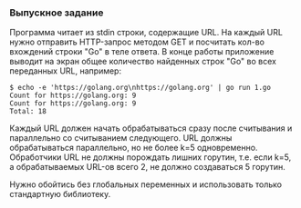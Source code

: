 ### Выпускное задание 

Программа читает из stdin строки, содержащие URL. На каждый URL нужно отправить HTTP-запрос методом GET
и посчитать кол-во вхождений строки "Go" в теле ответа. 
В конце работы приложение выводит на экран общее количество найденных строк "Go" во всех переданных URL, например:

```
$ echo -e 'https://golang.org\nhttps://golang.org' | go run 1.go
Count for https://golang.org: 9
Count for https://golang.org: 9
Total: 18
```

Каждый URL должен начать обрабатываться сразу после считывания и параллельно со считыванием следующего. 
URL должны обрабатываться параллельно, но не более k=5 одновременно. 
Обработчики URL не должны порождать лишних горутин, т.е. если k=5, а обрабатываемых URL-ов всего 2, не должно создаваться 5 горутин.

Нужно обойтись без глобальных переменных и использовать только стандартную библиотеку.
